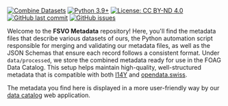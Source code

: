 [![Combine Datasets](https://github.com/blw-ofag-ufag/metadata/actions/workflows/combine-datasets.yml/badge.svg)](https://github.com/BLV-OSAV-USAV/FSVO-Metadata/actions/workflows/combine-datasets.yml)
[![Python 3.9+](https://img.shields.io/badge/Python-3.9%2B-blue.svg)](https://www.python.org/downloads/)
[![License: CC BY-ND 4.0](https://img.shields.io/badge/License-CC%20BY--ND%204.0-lightgrey.svg)](https://creativecommons.org/licenses/by-nd/4.0/)
[![GitHub last commit](https://img.shields.io/github/last-commit/blw-ofag-ufag/metadata.svg)](https://github.com/BLV-OSAV-USAV/FSVO-Metadata/commits)
[![GitHub issues](https://img.shields.io/github/issues/blw-ofag-ufag/metadata.svg)](https://github.com/BLV-OSAV-USAV/FSVO-Metadata/issues)

Welcome to the **FSVO Metadata** repository! Here, you'll find the metadata files that describe various datasets of ours, the Python automation script responsible for merging and validating our metadata files, as well as the JSON Schemas that ensure each record follows a consistent format. Under `data/processed`, we store the combined metadata ready for use in the FOAG Data Catalog. This setup helps maintain high-quality, well-structured metadata that is compatible with both [I14Y](https://www.i14y.admin.ch/) and [opendata.swiss](https://opendata.swiss).

The metadata you find here is displayed in a more user-friendly way by our [data catalog](https://github.com/blw-ofag-ufag/data-catalog) web application.
